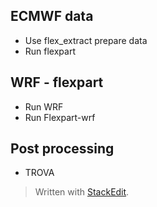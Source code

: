 ## ECMWF data
- Use flex_extract prepare data
- Run flexpart
## WRF - flexpart
- Run WRF
- Run Flexpart-wrf

## Post processing
- TROVA

> Written with [StackEdit](https://stackedit.io/).
<!--stackedit_data:
eyJoaXN0b3J5IjpbMTg3MjM4NzIwOV19
-->